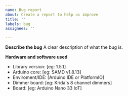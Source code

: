 ```yaml
---
name: Bug report
about: Create a report to help us improve
title: ''
labels: bug
assignees: ''

---
```


**Describe the bug**
A clear description of what the bug is.

**Hardware and software used**

- Library version: [eg: 1.5.1]
- Arduino core: [eg: SAMD v1.8.13]
- Enviroment/IDE: [Arduino IDE or PlatformIO]
- Dimmer board: [eg: Krida's 8 channel dimmers]
- Board: [eg: Arduino Nano 33 IoT]
